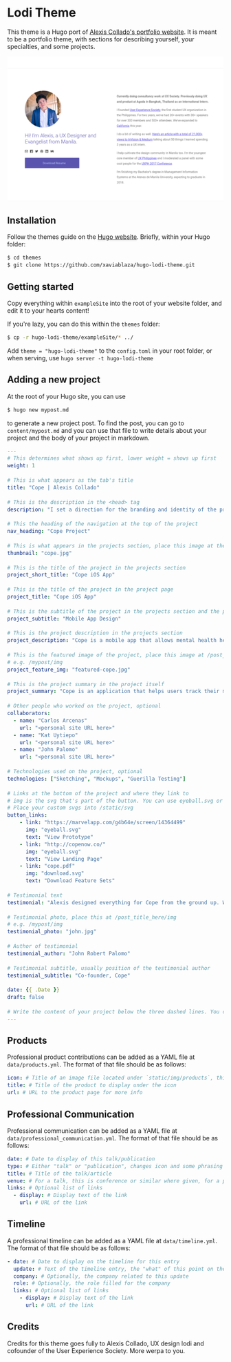# Lodi Theme

This theme is a Hugo port of [Alexis Collado's portfolio website](http://www.alexiscollado.com). It is meant to be a portfolio theme, with sections for describing yourself, your 
specialties, and some projects.

![](images/screenshot.png)

## Installation

Follow the themes guide on the [Hugo website](https://gohugo.io/themes/installing-and-using-themes/). Briefly, within your Hugo folder:

```sh
$ cd themes
$ git clone https://github.com/xaviablaza/hugo-lodi-theme.git
```

## Getting started

Copy everything within `exampleSite` into the root of your website folder, and edit it to your hearts content!

If you're lazy, you can do this within the `themes` folder:
```sh
$ cp -r hugo-lodi-theme/exampleSite/* ../
```

Add `theme = "hugo-lodi-theme"` to the  `config.toml` in your root folder, or when serving, use `hugo server -t hugo-lodi-theme`

## Adding a new project

At the root of your Hugo site, you can use
```sh
$ hugo new mypost.md
```
to generate a new project post. To find the post, you can go to `content/mypost.md` and you can use that file to write details about your project and the body of your project in markdown.

```yaml
---
# This determines what shows up first, lower weight = shows up first
weight: 1

# This is what appears as the tab's title
title: "Cope | Alexis Collado"

# This is the description in the <head> tag
description: "I set a direction for the branding and identity of the product and crafted a functioning prototype ready for usability testing and development."

# This the heading of the navigation at the top of the project
nav_heading: "Cope Project"

# This is what appears in the projects section, place this image at the /static/img folder
thumbnail: "cope.jpg"

# This is the title of the project in the projects section
project_short_title: "Cope iOS App"

# This is the title of the project in the project page
project_title: "Cope iOS App"

# This is the subtitle of the project in the projects section and the project page
project_subtitle: "Mobile App Design"

# This is the project description in the projects section
project_description: "Cope is a mobile app that allows mental health help seekers track their symptoms and medication. I helped them create a minimum viable product for testing."

# This is the featured image of the project, place this image at /post_title_here/img folder
# e.g. /mypost/img
project_feature_img: "featured-cope.jpg"

# This is the project summary in the project itself
project_summary: "Cope is an application that helps users track their mental health. Progress is measured through the use of a check-in system, calendar, medicine tracker and a summary dashboard. I created a minimum viable product for this application."

# Other people who worked on the project, optional
collaborators:
  - name: "Carlos Arcenas"
    url: "<personal site URL here>"
  - name: "Kat Uytiepo"
    url: "<personal site URL here>"
  - name: "John Palomo"
    url: "<personal site URL here>"

# Technologies used on the project, optional
technologies: ["Sketching", "Mockups", "Guerilla Testing"]

# Links at the bottom of the project and where they link to
# img is the svg that's part of the button. You can use eyeball.svg or download.svg
# Place your custom svgs into /static/svg
button_links:
    - link: "https://marvelapp.com/g4b64e/screen/14364499"
      img: "eyeball.svg"
      text: "View Prototype"
    - link: "http://copenow.co/"
      img: "eyeball.svg"
      text: "View Landing Page"
    - link: "cope.pdf"
      img: "download.svg"
      text: "Download Feature Sets"

# Testimonial text
testimonial: "Alexis designed everything for Cope from the ground up. What I really like about him is his true understanding and grasp of what makes a great UI great. He knows that the user experience needs a lot of refining from customers and he isn't shy to take feedback even if it's critical. Alexis is one of those rare people who just gets it."

# Testimonial photo, place this at /post_title_here/img
# e.g. /mypost/img
testimonial_photo: "john.jpg"

# Author of testimonial
testimonial_author: "John Robert Palomo"

# Testimonial subtitle, usually position of the testimonial author
testimonial_subtitle: "Co-founder, Cope"

date: {{ .Date }}
draft: false

# Write the content of your project below the three dashed lines. You can use markdown and raw HTML.
---

```

## Products

Professional product contributions can be added as a YAML file at `data/products.yml`. The format of that file should be as follows:

```yaml
icon: # Title of an image file located under `static/img/products`, this is displayed for the product entry
title: # Title of the product to display under the icon
url: # URL to the product page for more info
```

## Professional Communication

Professional communication can be added as a YAML file at `data/professional_communication.yml`. The format of that file should be as follows:

```yaml
date: # Date to display of this talk/publication
type: # Either "talk" or "publication", changes icon and some phrasing the list
title: # Title of the talk/article
venue: # For a talk, this is conference or similar where given, for a publication this is the publishing journal, website or similar
links: # Optional list of links
  - display: # Display text of the link
    url: # URL of the link
```

## Timeline

A professional timeline can be added as a YAML file at `data/timeline.yml`. The format of that file should be as follows:

```yaml
- date: # Date to display on the timeline for this entry
  update: # Text of the timeline entry, the "what" of this point on the timeline
  company: # Optionally, the company related to this update
  role: # Optionally, the role filled for the company
  links: # Optional list of links
    - display: # Display text of the link
      url: # URL of the link
```

## Credits

Credits for this theme goes fully to Alexis Collado, UX design lodi and cofounder of the User Experience Society. More werpa to you.
